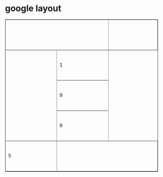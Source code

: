 <html> 
 <head> 
  <h1>google layout</h1> 
</head> 
 <body> 
   <table border="1"> 
   <tr>
      <th colspan="2" width="450" height="100"></th>
      <th width="450" height="100"></th>
   </tr>
    <tr>
      <td rowspan="4" width="450" height="100"></td>
    </tr>
   <tr>
      <td width="450" height="100">1</td>
   </tr>
   <tr> 
      <td width="450" height="100">9</td>
 </tr>
      <tr> 
      <td width="450" height="100">9</td>
 </tr>
   <tr>
      <td  rowspan="3" width="450" height="100">5</td>
   </tr>
   <tr>
    <td colspan="2" width="450" height="100"></td>
 </tr>
</table>
</body>
</html>
